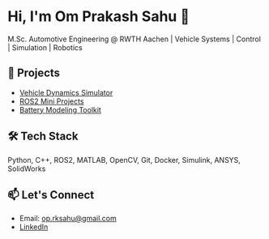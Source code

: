 # Hi, I'm Om Prakash Sahu 👋
M.Sc. Automotive Engineering @ RWTH Aachen | Vehicle Systems | Control | Simulation | Robotics

## 🚀 Projects
- [Vehicle Dynamics Simulator](https://github.com/yourusername/vehicle-dynamics-simulator)
- [ROS2 Mini Projects](https://github.com/yourusername/ros2-mini-projects)
- [Battery Modeling Toolkit](https://github.com/yourusername/ev-battery-modeling)

## 🛠️ Tech Stack
Python, C++, ROS2, MATLAB, OpenCV, Git, Docker, Simulink, ANSYS, SolidWorks

## 📫 Let's Connect
- Email: op.rksahu@gmail.com
- [LinkedIn](https://linkedin.com/in/om-prakash-sahu-74b95584)
